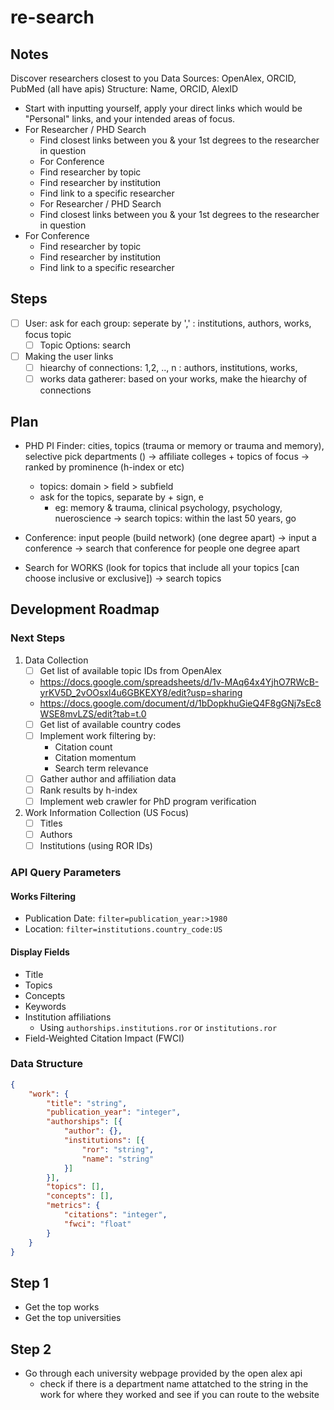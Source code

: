 # re-search

## Notes
Discover researchers closest to you
Data Sources: OpenAlex, ORCID, PubMed (all have apis)
Structure: Name, ORCID, AlexID

- Start with inputting yourself, apply your direct links which would be 
"Personal" links, and your intended areas of focus. 
- For Researcher / PHD Search
	- Find closest links between you & your 1st degrees to the
	researcher in question
    - For Conference
    - Find researcher by topic
    - Find researcher by institution
    - Find link to a specific researcher
    - For Researcher / PHD Search
    - Find closest links between you & your 1st degrees to the
    researcher in question
- For Conference
	- Find researcher by topic 
	- Find researcher by institution
	- Find link to a specific researcher

## Steps
- [ ] User: ask for each group: seperate by ',' : institutions, authors, works, focus topic
    - [ ] Topic Options: search
- [ ] Making the user links
    - [ ] hiearchy of connections: 1,2, .., n : authors, institutions, works, 
    - [ ] works data gatherer: based on your works, make the hiearchy of connections

## Plan
- PHD PI Finder: cities, topics (trauma or memory or trauma and memory), selective pick departments () -> affiliate colleges + topics of focus -> ranked by prominence (h-index or etc)
	- topics: domain > field > subfield 
	- ask for the topics, separate by + sign, e
		- eg: memory & trauma, clinical psychology, psychology, nueroscience
	-> search topics: within the last 50 years, go 
- Conference: input people (build network) (one degree apart) -> input a conference -> search that conference for people one degree apart

- Search for WORKS (look for topics that include all your topics [can choose inclusive or exclusive]) -> search topics

## Development Roadmap

### Next Steps
1. Data Collection
   - [ ] Get list of available topic IDs from OpenAlex
    - https://docs.google.com/spreadsheets/d/1v-MAq64x4YjhO7RWcB-yrKV5D_2vOOsxl4u6GBKEXY8/edit?usp=sharing
    - https://docs.google.com/document/d/1bDopkhuGieQ4F8gGNj7sEc8WSE8mvLZS/edit?tab=t.0
   - [ ] Get list of available country codes
   - [ ] Implement work filtering by:
     - Citation count
     - Citation momentum
     - Search term relevance
   - [ ] Gather author and affiliation data
   - [ ] Rank results by h-index
   - [ ] Implement web crawler for PhD program verification

2. Work Information Collection (US Focus)
   - [ ] Titles
   - [ ] Authors
   - [ ] Institutions (using ROR IDs)

### API Query Parameters

#### Works Filtering
- Publication Date: `filter=publication_year:>1980`
- Location: `filter=institutions.country_code:US`

#### Display Fields
- Title
- Topics
- Concepts
- Keywords
- Institution affiliations
  - Using `authorships.institutions.ror` or `institutions.ror`
- Field-Weighted Citation Impact (FWCI)

### Data Structure
```json
{
    "work": {
        "title": "string",
        "publication_year": "integer",
        "authorships": [{
            "author": {},
            "institutions": [{
                "ror": "string",
                "name": "string"
            }]
        }],
        "topics": [],
        "concepts": [],
        "metrics": {
            "citations": "integer",
            "fwci": "float"
        }
    }
}
```
## Step 1 
- Get the top works 
- Get the top universities 

## Step 2
- Go through each university webpage provided by the open alex api 
    - check if there is a department name attatched to the string in the work for where they worked and see if you can route to the website 